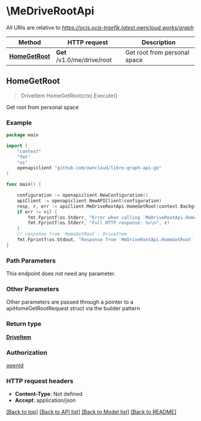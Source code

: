 # \MeDriveRootApi

All URIs are relative to *https://ocis.ocis-traefik.latest.owncloud.works/graph*

Method | HTTP request | Description
------------- | ------------- | -------------
[**HomeGetRoot**](MeDriveRootApi.md#HomeGetRoot) | **Get** /v1.0/me/drive/root | Get root from personal space



## HomeGetRoot

> DriveItem HomeGetRoot(ctx).Execute()

Get root from personal space

### Example

```go
package main

import (
	"context"
	"fmt"
	"os"
	openapiclient "github.com/owncloud/libre-graph-api-go"
)

func main() {

	configuration := openapiclient.NewConfiguration()
	apiClient := openapiclient.NewAPIClient(configuration)
	resp, r, err := apiClient.MeDriveRootApi.HomeGetRoot(context.Background()).Execute()
	if err != nil {
		fmt.Fprintf(os.Stderr, "Error when calling `MeDriveRootApi.HomeGetRoot``: %v\n", err)
		fmt.Fprintf(os.Stderr, "Full HTTP response: %v\n", r)
	}
	// response from `HomeGetRoot`: DriveItem
	fmt.Fprintf(os.Stdout, "Response from `MeDriveRootApi.HomeGetRoot`: %v\n", resp)
}
```

### Path Parameters

This endpoint does not need any parameter.

### Other Parameters

Other parameters are passed through a pointer to a apiHomeGetRootRequest struct via the builder pattern


### Return type

[**DriveItem**](DriveItem.md)

### Authorization

[openId](../README.md#openId)

### HTTP request headers

- **Content-Type**: Not defined
- **Accept**: application/json

[[Back to top]](#) [[Back to API list]](../README.md#documentation-for-api-endpoints)
[[Back to Model list]](../README.md#documentation-for-models)
[[Back to README]](../README.md)

